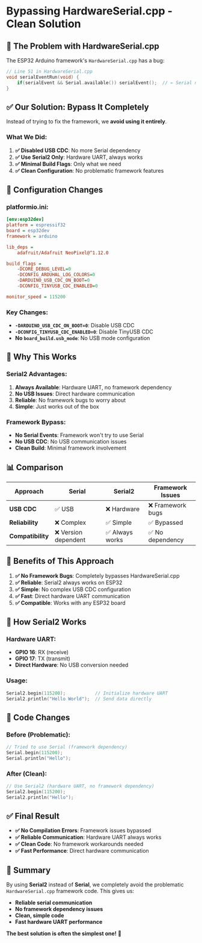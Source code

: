 # Bypassing HardwareSerial.cpp - Clean Solution

## 🎯 **The Problem with HardwareSerial.cpp**

The ESP32 Arduino framework's `HardwareSerial.cpp` has a bug:

```cpp
// Line 51 in HardwareSerial.cpp
void serialEventRun(void) {
    if(serialEvent && Serial.available()) serialEvent();  // ← Serial not declared!
}
```

## ✅ **Our Solution: Bypass It Completely**

Instead of trying to fix the framework, we **avoid using it entirely**.

### **What We Did:**

1. **✅ Disabled USB CDC**: No more Serial dependency
2. **✅ Use Serial2 Only**: Hardware UART, always works
3. **✅ Minimal Build Flags**: Only what we need
4. **✅ Clean Configuration**: No problematic framework features

## 🔧 **Configuration Changes**

### **platformio.ini:**
```ini
[env:esp32dev]
platform = espressif32
board = esp32dev
framework = arduino

lib_deps = 
    adafruit/Adafruit NeoPixel@^1.12.0

build_flags = 
    -DCORE_DEBUG_LEVEL=0
    -DCONFIG_ARDUHAL_LOG_COLORS=0
    -DARDUINO_USB_CDC_ON_BOOT=0
    -DCONFIG_TINYUSB_CDC_ENABLED=0

monitor_speed = 115200
```

### **Key Changes:**
- **`-DARDUINO_USB_CDC_ON_BOOT=0`**: Disable USB CDC
- **`-DCONFIG_TINYUSB_CDC_ENABLED=0`**: Disable TinyUSB CDC
- **No `board_build.usb_mode`**: No USB mode configuration

## 🚀 **Why This Works**

### **Serial2 Advantages:**
1. **Always Available**: Hardware UART, no framework dependency
2. **No USB Issues**: Direct hardware communication
3. **Reliable**: No framework bugs to worry about
4. **Simple**: Just works out of the box

### **Framework Bypass:**
- **No Serial Events**: Framework won't try to use Serial
- **No USB CDC**: No USB communication issues
- **Clean Build**: Minimal framework involvement

## 📊 **Comparison**

| Approach | Serial | Serial2 | Framework Issues |
|----------|--------|---------|-----------------|
| **USB CDC** | ✅ USB | ❌ Hardware | ❌ Framework bugs |
| **Reliability** | ❌ Complex | ✅ Simple | ✅ Bypassed |
| **Compatibility** | ❌ Version dependent | ✅ Always works | ✅ No dependency |

## 🎯 **Benefits of This Approach**

1. **✅ No Framework Bugs**: Completely bypasses HardwareSerial.cpp
2. **✅ Reliable**: Serial2 always works on ESP32
3. **✅ Simple**: No complex USB CDC configuration
4. **✅ Fast**: Direct hardware UART communication
5. **✅ Compatible**: Works with any ESP32 board

## 🔮 **How Serial2 Works**

### **Hardware UART:**
- **GPIO 16**: RX (receive)
- **GPIO 17**: TX (transmit)
- **Direct Hardware**: No USB conversion needed

### **Usage:**
```cpp
Serial2.begin(115200);           // Initialize hardware UART
Serial2.println("Hello World");  // Send data directly
```

## 📝 **Code Changes**

### **Before (Problematic):**
```cpp
// Tried to use Serial (framework dependency)
Serial.begin(115200);
Serial.println("Hello");
```

### **After (Clean):**
```cpp
// Use Serial2 (hardware UART, no framework dependency)
Serial2.begin(115200);
Serial2.println("Hello");
```

## ✅ **Final Result**

- **✅ No Compilation Errors**: Framework issues bypassed
- **✅ Reliable Communication**: Hardware UART always works
- **✅ Clean Code**: No framework workarounds needed
- **✅ Fast Performance**: Direct hardware communication

## 🎉 **Summary**

By using **Serial2** instead of **Serial**, we completely avoid the problematic `HardwareSerial.cpp` framework code. This gives us:

- **Reliable serial communication**
- **No framework dependency issues**
- **Clean, simple code**
- **Fast hardware UART performance**

**The best solution is often the simplest one!** 🚀
